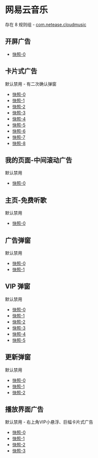 # 网易云音乐

存在 8 规则组 - [com.netease.cloudmusic](/src/apps/com.netease.cloudmusic.ts)

## 开屏广告

- [快照-0](https://i.gkd.li/import/12700920)

## 卡片式广告

默认禁用 - 有二次确认弹窗

- [快照-0](https://i.gkd.li/import/12829944)
- [快照-1](https://i.gkd.li/import/12723229)
- [快照-2](https://i.gkd.li/import/12829938)
- [快照-3](https://i.gkd.li/import/12829964)
- [快照-4](https://i.gkd.li/import/12829953)
- [快照-5](https://i.gkd.li/import/12829967)
- [快照-6](https://i.gkd.li/import/13526986)
- [快照-7](https://i.gkd.li/import/13526711)
- [快照-8](https://i.gkd.li/import/13526712)

## 我的页面-中间滚动广告

默认禁用

- [快照-0](https://i.gkd.li/import/12745666)

## 主页-免费听歌

默认禁用

- [快照-0](https://i.gkd.li/import/12843383)

## 广告弹窗

默认禁用

- [快照-0](https://i.gkd.li/import/13188737)
- [快照-1](https://i.gkd.li/import/13229016)

## VIP 弹窗

默认禁用

- [快照-0](https://i.gkd.li/import/13189055)
- [快照-1](https://i.gkd.li/import/13260416)
- [快照-2](https://i.gkd.li/import/13228955)
- [快照-3](https://i.gkd.li/import/13230603)
- [快照-4](https://i.gkd.li/import/13230605)
- [快照-5](https://i.gkd.li/import/13391498)

## 更新弹窗

默认禁用

- [快照-0](https://i.gkd.li/import/13233790)
- [快照-1](https://i.gkd.li/import/13197457)
- [快照-2](https://i.gkd.li/import/13228878)

## 播放界面广告

默认禁用 - 右上角VIP小悬浮、巨幅卡片式广告

- [快照-0](https://i.gkd.li/import/13402634)
- [快照-1](https://i.gkd.li/import/13402635)
- [快照-2](https://i.gkd.li/import/13402636)
- [快照-3](https://i.gkd.li/import/13527105)
